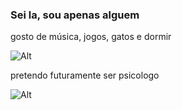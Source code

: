 ### Sei la, sou apenas alguem

gosto de música, jogos, gatos e dormir

![Alt](https://media.tenor.com/VCg2AFFfXiwAAAAC/bacon-hair-roblox.gif)

pretendo futuramente ser psicologo

![Alt](https://media.tenor.com/5ety3Lx3QccAAAAC/its-fine-dog-fine.gif)

